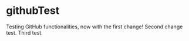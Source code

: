# githubTest
Testing GitHub functionalities, now with the first change! Second change test. Third test.